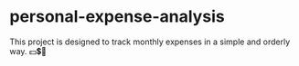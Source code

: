 # personal-expense-analysis
This project is designed to track monthly expenses in a simple and orderly way. 💵💲🚀
